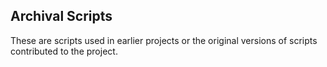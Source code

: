 
Archival Scripts
-----------------

These are scripts used in earlier projects or the original
versions of scripts contributed to the project.
